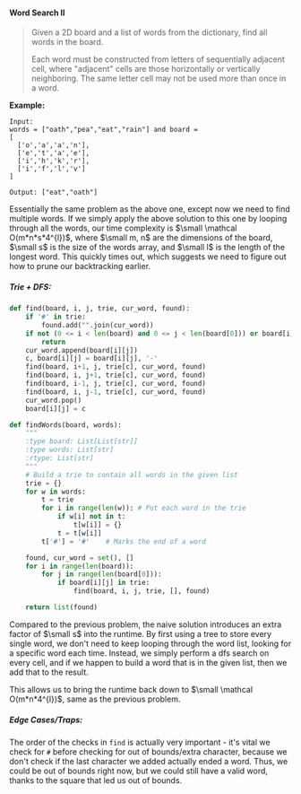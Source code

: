 #### Word Search II

> Given a 2D board and a list of words from the dictionary, find all words in the board.
>
> Each word must be constructed from letters of sequentially adjacent cell, where "adjacent" cells are those horizontally or vertically neighboring. The same letter cell may not be used more than once in a word.

**Example:**

```
Input:
words = ["oath","pea","eat","rain"] and board =
[
  ['o','a','a','n'],
  ['e','t','a','e'],
  ['i','h','k','r'],
  ['i','f','l','v']
]

Output: ["eat","oath"]
```

Essentially the same problem as the above one, except now we need to find multiple words. If we simply apply the above solution to this one by looping through all the words, our time complexity is $\small \mathcal O(m*n*s*4^{l})$, where $\small m, n$ are the dimensions of the board, $\small s$ is the size of the words array, and $\small l$ is the length of the longest word. This quickly times out, which suggests we need to figure out how to prune our backtracking earlier.

##### Trie + DFS:

```py
def find(board, i, j, trie, cur_word, found):
    if '#' in trie:
        found.add("".join(cur_word))
    if not (0 <= i < len(board) and 0 <= j < len(board[0])) or board[i][j] not in trie:
        return
    cur_word.append(board[i][j])
    c, board[i][j] = board[i][j], '-'
    find(board, i+1, j, trie[c], cur_word, found)
    find(board, i, j+1, trie[c], cur_word, found)
    find(board, i-1, j, trie[c], cur_word, found)
    find(board, i, j-1, trie[c], cur_word, found)
    cur_word.pop()
    board[i][j] = c

def findWords(board, words):
    """
    :type board: List[List[str]]
    :type words: List[str]
    :rtype: List[str]
    """
    # Build a trie to contain all words in the given list
    trie = {}
    for w in words:
        t = trie
        for i in range(len(w)): # Put each word in the trie
            if w[i] not in t:
                t[w[i]] = {}
            t = t[w[i]]
        t['#'] = '#'    # Marks the end of a word

    found, cur_word = set(), []
    for i in range(len(board)):
        for j in range(len(board[0])):
            if board[i][j] in trie:
                find(board, i, j, trie, [], found)

    return list(found)
```

Compared to the previous problem, the naive solution introduces an extra factor of $\small s$ into the runtime. By first using a tree to store every single word, we don't need to keep looping through the word list, looking for a specific word each time. Instead, we simply perform a dfs search on every cell, and if we happen to build a word that is in the given list, then we add that to the result.

This allows us to bring the runtime back down to $\small \mathcal O(m*n*4^{l})$, same as the previous problem.

##### Edge Cases/Traps:

The order of the checks in `find` is actually very important - it's vital we check for `#` before checking for out of bounds/extra character, because we don't check if the last character we added actually ended a word. Thus, we could be out of bounds right now, but we could still have a valid word, thanks to the square that led us out of bounds.

